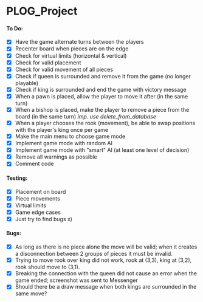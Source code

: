 # PLOG_Project

#### To Do:
 - [x] Have the game alternate turns between the players
 - [x] Recenter board when pieces are on the edge
 - [x] Check for virtual limits (horizontal & vertical)
 - [x] Check for valid placement
 - [X] Check for valid movement of all pieces
 - [x] Check if queen is surrounded and remove it from the game (no longer playable)
 - [x] Check if king is surrounded and end the game with victory message
 - [X] When a pawn is placed, allow the player to move it after (in the same turn)
 - [X] When a bishop is placed, make the player to remove a piece from the board (in the same turn) *imp. use delete_from_database*
 - [X] When a player chooses the rook (movement), be able to swap positions with the player's king once per game
 - [X] Make the main menu to choose game mode
 - [X] Implement game mode with random AI
 - [x] Implement game mode with "smart" AI (at least one level of decision)
 - [x] Remove all warnings as possible
 - [x] Comment code

#### Testing:
 - [X] Placement on board
 - [X] Piece movements
 - [X] Virtual limits
 - [X] Game edge cases
 - [X] Just try to find bugs x)

#### Bugs:
 - [X] As long as there is no piece alone the move will be valid; when it creates a disconnection between 2 groups of pieces it must be invalid.
 - [X] Trying to move rook over king did not work, rook at (3,3), king at (3,2), rook should move to (3,1).
 - [x] Breaking the connection with the queen did not cause an error when the game ended; screenshot was sent to Messenger
 - [x] Should there be a draw message when both kings are surrounded in the same move?
